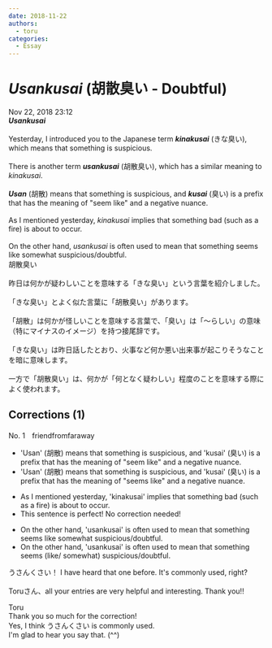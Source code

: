 ```yaml
---
date: 2018-11-22
authors:
  - toru
categories:
  - Essay
---
```


<h1 id="subject_show"><strong><em>Usankusai</strong></em> (胡散臭い - Doubtful)</h1>
<div class="date">Nov 22, 2018 23:12</div>
<div id="post"><div id="body_show_ori">
<strong><em>Usankusai</strong></em><br/><br/>Yesterday, I introduced you to the Japanese term <strong><em>kinakusai</em></strong> (きな臭い), which means that something is suspicious.<br/><br/>There is another term <strong><em>usankusai</em></strong> (胡散臭い), which has a similar meaning to <em>kinakusai</em>.<br/><br/><strong><em>Usan</em></strong> (胡散) means that something is suspicious, and <strong><em>kusai</em></strong> (臭い) is a prefix that has the meaning of "seem like" and a negative nuance.<br/><br/>As I mentioned yesterday, <em>kinakusai</em> implies that something bad (such as a fire) is about to occur.<br/><br/>On the other hand, <em>usankusai</em> is often used to mean that something seems like somewhat suspicious/doubtful.
</div></div>

<!-- more -->

<div id="post_ja"><div id="body_show_mo">
胡散臭い<br/><br/>昨日は何かが疑わしいことを意味する「きな臭い」という言葉を紹介しました。<br/><br/>「きな臭い」とよく似た言葉に「胡散臭い」があります。<br/><br/>「胡散」は何かが怪しいことを意味する言葉で、「臭い」は「～らしい」の意味（特にマイナスのイメージ）を持つ接尾辞です。<br/><br/>「きな臭い」は昨日話したとおり、火事など何か悪い出来事が起こりそうなことを暗に意味します。<br/><br/>一方で「胡散臭い」は、何かが「何となく疑わしい」程度のことを意味する際によく使われます。
</div></div>

## Corrections (1)
<div id="block"><div class="first_name"> No. 1　<span class="just_name">friendfromfaraway</span></div><div id="block2">
<ul class="correction_field">
<li class="incorrect">'Usan' (胡散) means that something is suspicious, and 'kusai' (臭い) is a prefix that has the meaning of "seem like" and a negative nuance.</li>
<li class="corrected correct">
'Usan' (胡散) means that something is suspicious, and 'kusai' (臭い) is a prefix that has the meaning of "seem<span class="f_red">s</span> like" and a negative nuance.
</li>
</ul>
<ul class="correction_field">
<li class="incorrect">As I mentioned yesterday, 'kinakusai' implies that something bad (such as a fire) is about to occur.</li>
<li class="corrected perfect">This sentence is perfect! No correction needed!</li>
</ul>
<ul class="correction_field">
<li class="incorrect">On the other hand, 'usankusai' is often used to mean that something seems like somewhat suspicious/doubtful.</li>
<li class="corrected correct">
On the other hand, 'usankusai' is often used to mean that something seems <span class="f_red">(</span>like<span class="f_red">/</span><span class="f_gray"><span class="sline"> </span></span>somewhat<span class="f_red">)</span> suspicious/doubtful.
</li>
</ul>
<p class="comment_small">
 うさんくさい！ I have heard that one before. It's commonly used, right?
 <br/>
 <br/>
 Toruさん、all your entries are very helpful and interesting. Thank you!!
</p>

</div><div class="name"><span class="just_name">Toru</span><br>
Thank you so much for the correction!<br/>Yes, I think うさんくさい is commonly used.<br/>I'm glad to hear you say that. (^^)
</div>
</div>
